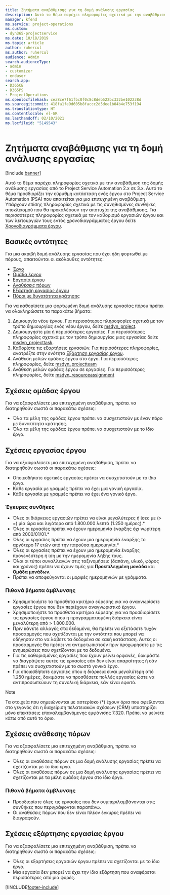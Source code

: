```yaml
---
title: Ζητήματα αναβάθμισης για τη δομή ανάλυσης εργασίας
description: Αυτό το θέμα παρέχει πληροφορίες σχετικά με την αναβάθμιση της δομής ανάλυσης εργασίας από το Project Service Automation 2.x σε 3.x.
manager: kfend
ms.service: project-operations
ms.custom:
- dyn365-projectservice
ms.date: 10/18/2019
ms.topic: article
author: ruhercul
ms.author: ruhercul
audience: Admin
search.audienceType:
- admin
- customizer
- enduser
search.app:
- D365CE
- D365PS
- ProjectOperations
ms.openlocfilehash: cea8ce7f61fbc0f0c8c8deb522bc332be102238d
ms.sourcegitcommit: 418fa1fe9d605b8faccc2d5dee1b04b4e753f194
ms.translationtype: HT
ms.contentlocale: el-GR
ms.lasthandoff: 02/10/2021
ms.locfileid: "5149543"
---
```

# <a name="upgrade-considerations-for-the-work-breakdown-structure"></a>Ζητήματα αναβάθμισης για τη δομή ανάλυσης εργασίας

[!include [banner](../includes/psa-now-project-operations.md)]

Αυτό το θέμα παρέχει πληροφορίες σχετικά με την αναβάθμιση της δομής ανάλυσης εργασίας από το Project Service Automation 2.x σε 3.x. Αυτό το θέμα προσδιορίζει την εύρυθμη κατάσταση ενός έργου στο Project Service Automation (PSA) που απαιτείται για μια επιτυχημένη αναβάθμιση. Υπάρχουν επίσης πληροφορίες σχετικά με τις συνηθισμένες συνθήκες αποκλεισμού που θα προκαλέσουν την αποτυχία της αναβάθμισης. Για περισσότερες πληροφορίες σχετικά με τον καθορισμό εργασιών έργου και των λειτουργιών τους εντός χρονοδιαγράμματος έργου δείτε [Χρονοδιαγράμματα έργου](project-creating.md).

## <a name="key-entities"></a>Βασικές οντότητες
Για μια ακριβή δομή ανάλυσης εργασίας που έχει ήδη φορτωθεί με πόρους, απαιτούνται οι ακόλουθες οντότητες:

- [Έργο](https://docs.microsoft.com/dynamics365/customerengagement/on-premises/developer/entities/msdyn_project)
- [Ομάδα έργου](https://docs.microsoft.com/dynamics365/customerengagement/on-premises/developer/entities/msdyn_projectteam)
- [Εργασία έργου](https://docs.microsoft.com/dynamics365/customerengagement/on-premises/developer/entities/msdyn_projecttask)
- [Αναθέσεις πόρων](https://docs.microsoft.com/dynamics365/customerengagement/on-premises/developer/entities/msdyn_resourceassignment)
- [Εξάρτηση εργασίας έργου](https://docs.microsoft.com/dynamics365/customerengagement/on-premises/developer/entities/msdyn_projecttaskdependency)
- [Πόροι με δυνατότητα κράτησης](https://docs.microsoft.com/dynamics365/customerengagement/on-premises/developer/entities/bookableresource)

Για να καθορίσετε μια φορτωμένη δομή ανάλυσης εργασίας πόρου πρέπει να ολοκληρώσετε τα παρακάτω βήματα:

1. Δημιουργία νέου έργου. Για περισσότερες πληροφορίες σχετικά με τον τρόπο δημιουργίας ενός νέου έργου, δείτε [msdyn_project](https://docs.microsoft.com/dynamics365/customerengagement/on-premises/developer/entities/msdyn_project).
2. Δημιουργήστε μία ή περισσότερες εργασίες. Για περισσότερες πληροφορίες σχετικά με τον τρόπο δημιουργίας μιας εργασίας δείτε [msdyn_projecttask](https://docs.microsoft.com/dynamics365/customerengagement/on-premises/developer/entities/msdyn_projecttask).
3. Καθορίστε τις εξαρτήσεις εργασιών. Για περισσότερες πληροφορίες, ανατρέξτε στην ενότητα [Εξάρτηση εργασίας έργου](https://docs.microsoft.com/dynamics365/customerengagement/on-premises/developer/entities/msdyn_projecttaskdependency).
4. Ανάθεση μελών ομάδας έργου στο έργο. Για περισσότερες πληροφορίες, δείτε [msdyn_projectteam](https://docs.microsoft.com/dynamics365/customerengagement/on-premises/developer/entities/msdyn_projectteam)
5. Ανάθεση μελών ομάδας έργου σε εργασίες. Για περισσότερες πληροφορίες, δείτε [msdyn_resourceassignment](https://docs.microsoft.com/dynamics365/customerengagement/on-premises/developer/entities/msdyn_resourceassignment)

## <a name="project-team-relationships"></a>Σχέσεις ομάδας έργου

Για να εξασφαλίσετε μια επιτυχημένη αναβάθμιση, πρέπει να διατηρηθούν σωστά οι παρακάτω σχέσεις:
- Όλα τα μέλη της ομάδας έργου πρέπει να συσχετιστούν με έναν πόρο με δυνατότητα κράτησης.
- Όλα τα μέλη της ομάδας έργου πρέπει να συσχετιστούν με το ίδιο έργο. 

## <a name="project-task-relationships"></a>Σχέσεις εργασίας έργου
Για να εξασφαλίσετε μια επιτυχημένη αναβάθμιση, πρέπει να διατηρηθούν σωστά οι παρακάτω σχέσεις:

- Οποιεσδήποτε σχετικές εργασίες πρέπει να συσχετιστούν με το ίδιο έργο.
- Κάθε εργασία με γραμμές πρέπει να έχει μια γονική εργασία.
- Κάθε εργασία με γραμμές πρέπει να έχει ένα γονικό έργο.

### <a name="valid-conditions"></a>Έγκυρες συνθήκες

- Όλες οι διάρκειες εργασιών πρέπει να είναι μεγαλύτερες ή ίσες με (> =) μία ώρα και λιγότερο από 1.800.000 λεπτά (1.250 ημέρες).*
- Όλες οι εργασίες πρέπει να έχουν ημερομηνία έναρξης όχι νωρίτερη από 2000/01/01.*
- Όλες οι εργασίες πρέπει να έχουν μια ημερομηνία έναρξης το αργότερο 17 ετών από την παρούσα ημερομηνία.*
- Όλες οι εργασίες πρέπει να έχουν μια ημερομηνία έναρξης προγενέστερη ή ίση με την ημερομηνία λήξης τους.
- Όλοι οι τύποι συναλλαγών στις ταξινομήσεις (δαπάνη, υλικό, φόρος και χρόνος) πρέπει να έχουν τιμές για **Προεπιλεγμένη μονάδα** και **Ομάδα μονάδων**.
- Πρέπει να αποφεύγονται οι μορφές ημερομηνιών με γράμματα.

### <a name="potential-mitigation-steps"></a>Πιθανά βήματα άμβλυνσης
- Χρησιμοποιήστε τα πρόσθετα κριτήρια εύρεσης για να αναγνωρίσετε εργασίες έργου που δεν περιέχουν αναγνωριστικό έργου.
- Χρησιμοποιήστε τα πρόσθετα κριτήρια εύρεσης για να προσδιορίσετε τις εργασίες έργου όπου η προγραμματισμένη διάρκεια είναι μεγαλύτερη από > 1.800.000.
- Πριν κάνετε αλλαγές στα δεδομένα, θα πρέπει να εξετάσετε τυχόν προσαρμογές που σχετίζονται με την οντότητα που μπορεί να οδήγησαν στο να λάβετε τα δεδομένα σε κακή κατάσταση. Αυτές οι προσαρμογές θα πρέπει να αντιμετωπιστούν πριν προχωρήσετε με τις ενημερώσεις που σχετίζονται με τα δεδομένα.
- Για τις καθορισμένες εργασίες που έχουν μείνει ορφανές, δοκιμάστε να διαγράψετε αυτές τις εργασίες εάν δεν είναι απαραίτητες ή εάν πρέπει να συσχετιστούν με το σωστό γονικό έργο.
- Για οποιεσδήποτε εργασίες όπου η διάρκεια είναι μεγαλύτερη από 1.250 ημέρες, δοκιμάστε να προσθέσετε πολλές εργασίες ώστε να αντιπροσωπεύουν τη συνολική διάρκεια, εάν είναι εφικτό.

> [!NOTE]
> Τα στοιχεία που σημειώνονται με αστερίσκο (\*) έχουν όρια που οφείλονται στο γεγονός ότι η διαχείριση πελατειακών σχέσεων (CRM) υποστηρίζει μόνο επεκτάσεις επαναλαμβανόμενης εμφάνισης 7.320. Πρέπει να μείνετε κάτω από αυτό το όριο.

## <a name="resource-assignment-relationships"></a>Σχέσεις ανάθεσης πόρων
Για να εξασφαλίσετε μια επιτυχημένη αναβάθμιση, πρέπει να διατηρηθούν σωστά οι παρακάτω σχέσεις:

- Όλες οι αναθέσεις πόρων σε μια δομή ανάλυσης εργασίας πρέπει να σχετίζονται με το ίδιο έργο.
- Όλες οι αναθέσεις πόρων σε μια δομή ανάλυσης εργασίας πρέπει να σχετίζονται με τα μέλη ομάδας έργου στο ίδιο έργο.

### <a name="potential-mitigation-steps"></a>Πιθανά βήματα άμβλυνσης
- Προσδιορίστε όλες τις εργασίες που δεν συμπεριλαμβάνονται στις συνθήκες που περιγράφονται παραπάνω.  
- Οι αναθέσεις πόρων που δεν είναι πλέον έγκυρες πρέπει να διαγραφούν.

## <a name="project-task-dependency-relationships"></a>Σχέσεις εξάρτησης εργασίας έργου
Για να εξασφαλίσετε μια επιτυχημένη αναβάθμιση, πρέπει να διατηρηθούν σωστά οι παρακάτω σχέσεις:

- Όλες οι εξαρτήσεις εργασιών έργου πρέπει να σχετίζονται με το ίδιο έργο.
- Μια εργασία δεν μπορεί να έχει την ίδια εξάρτηση που αναφέρεται περισσότερες από μία φορές.


[!INCLUDE[footer-include](../includes/footer-banner.md)]